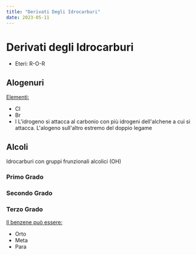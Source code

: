 ```yaml
---
title: "Derivati Degli Idrocarburi"
date: 2023-05-11
---
```

# Derivati degli Idrocarburi
- Eteri: R-O-R

## Alogenuri
<u>Elementi:</u>
- Cl
- Br
- I
L'idrogeno si attacca al carbonio con più idrogeni dell'alchene a cui si attacca. L'alogeno sull'altro estremo del doppio legame
## Alcoli
Idrocarburi con gruppi frunzionali alcolici (OH)
### Primo Grado
### Secondo Grado
### Terzo Grado

<u>Il benzene può essere:</u>
- Orto
- Meta
- Para
